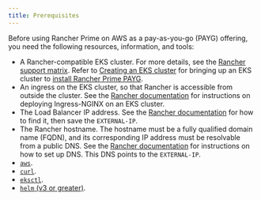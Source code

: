 ```yaml
---
title: Prerequisites
---
```


Before using Rancher Prime on AWS as a pay-as-you-go (PAYG) offering, you need the following resources, information, and tools:

- A Rancher-compatible EKS cluster. For more details, see the [Rancher support matrix](https://www.suse.com/suse-rancher/support-matrix/all-supported-versions/). Refer to [Creating an EKS cluster](../../../getting-started/installation-and-upgrade/install-upgrade-on-a-kubernetes-cluster/rancher-on-amazon-eks.md) for bringing up an EKS cluster to [install Rancher Prime PAYG](installing-rancher-prime.md).
- An ingress on the EKS cluster, so that Rancher is accessible from outside the cluster. See the [Rancher documentation](../../../getting-started/installation-and-upgrade/install-upgrade-on-a-kubernetes-cluster/rancher-on-amazon-eks.md#5-install-an-ingress) for instructions on deploying Ingress-NGINX on an EKS cluster.
- The Load Balancer IP address. See the [Rancher documentation](../../../getting-started/installation-and-upgrade/install-upgrade-on-a-kubernetes-cluster/rancher-on-amazon-eks.md#6-get-load-balancer-ip) for how to find it, then save the `EXTERNAL-IP`.
- The Rancher hostname. The hostname must be a fully qualified domain name (FQDN), and its corresponding IP address must be resolvable from a public DNS. See the [Rancher documentation](../../../getting-started/installation-and-upgrade/install-upgrade-on-a-kubernetes-cluster/rancher-on-amazon-eks.md#7-set-up-dns) for instructions on how to set up DNS. This DNS points to the `EXTERNAL-IP`.
- [`aws`](https://docs.aws.amazon.com/cli/latest/userguide/getting-started-install.html).
- [`curl`](https://curl.se/docs/install.html).
- [`eksctl`](https://eksctl.io/installation/).
- [`helm` (v3 or greater)](https://helm.sh/docs/intro/quickstart/#install-helm).
